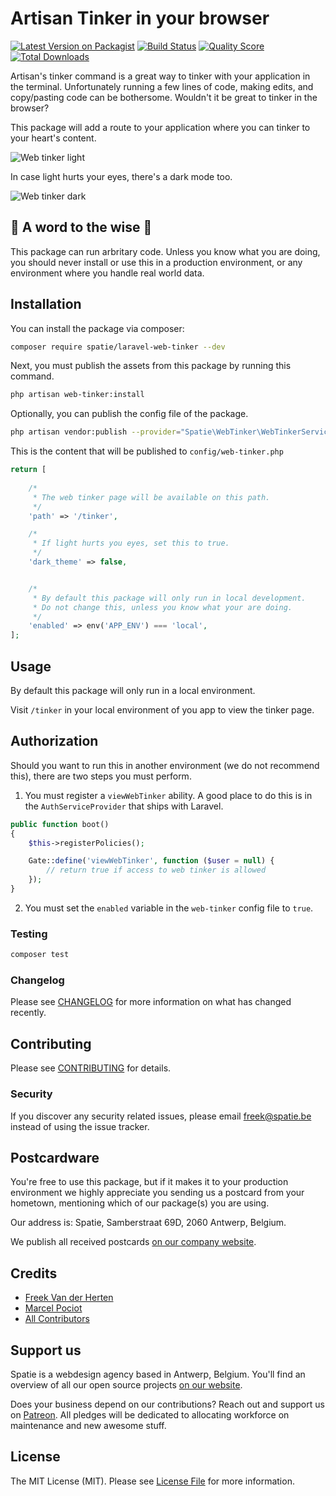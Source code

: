 # Artisan Tinker in your browser

[![Latest Version on Packagist](https://img.shields.io/packagist/v/spatie/web-tinker.svg?style=flat-square)](https://packagist.org/packages/spatie/laravel-web-tinker)
[![Build Status](https://img.shields.io/travis/spatie/web-tinker/master.svg?style=flat-square)](https://travis-ci.org/spatie/laravel-web-tinker)
[![Quality Score](https://img.shields.io/scrutinizer/g/spatie/web-tinker.svg?style=flat-square)](https://scrutinizer-ci.com/g/spatie/laravel-web-tinker)
[![Total Downloads](https://img.shields.io/packagist/dt/spatie/web-tinker.svg?style=flat-square)](https://packagist.org/packages/spatie/laravel-web-tinker)

Artisan's tinker command is a great way to tinker with your application in the terminal. Unfortunately running a few lines of code, making edits, and copy/pasting code can be bothersome. Wouldn't it be great to tinker in the browser?

This package will add a route to your application where you can tinker to your heart's content.

![Web tinker light](https://spatie.github.io/laravel-web-tinker/light.png)

In case light hurts your eyes, there's a dark mode too.

![Web tinker dark](https://spatie.github.io/laravel-web-tinker/dark.png)


## 🚨 A word to the wise 🚨

This package can run arbritary code. Unless you know what you are doing, you should never install or use this in a production environment, or any environment where you handle real world data.

## Installation

You can install the package via composer:

```bash
composer require spatie/laravel-web-tinker --dev
```

Next, you must publish the assets from this package by running this command.

```bash
php artisan web-tinker:install
```

Optionally, you can publish the config file of the package.

```bash
php artisan vendor:publish --provider="Spatie\WebTinker\WebTinkerServiceProvider" --tag="config"
```

This is the content that will be published to `config/web-tinker.php`

```php
return [
    
    /*
     * The web tinker page will be available on this path.
     */
    'path' => '/tinker',

    /*
     * If light hurts you eyes, set this to true.
     */
    'dark_theme' => false,


    /*
     * By default this package will only run in local development.
     * Do not change this, unless you know what your are doing.
     */
    'enabled' => env('APP_ENV') === 'local',
];
```

## Usage

By default this package will only run in a local environment.

Visit `/tinker` in your local environment of you app to view the tinker page.


## Authorization

Should you want to run this in another environment (we do not recommend this), there are two steps you must perform.

1. You must register a `viewWebTinker` ability. A good place to do this is in the `AuthServiceProvider` that ships with Laravel.

```php
public function boot()
{
    $this->registerPolicies();

    Gate::define('viewWebTinker', function ($user = null) {
        // return true if access to web tinker is allowed
    });
}
```

2. You must set the `enabled` variable in the `web-tinker` config file to `true`.

### Testing

``` bash
composer test
```

### Changelog

Please see [CHANGELOG](CHANGELOG.md) for more information on what has changed recently.

## Contributing

Please see [CONTRIBUTING](CONTRIBUTING.md) for details.

### Security

If you discover any security related issues, please email freek@spatie.be instead of using the issue tracker.

## Postcardware

You're free to use this package, but if it makes it to your production environment we highly appreciate you sending us a postcard from your hometown, mentioning which of our package(s) you are using.

Our address is: Spatie, Samberstraat 69D, 2060 Antwerp, Belgium.

We publish all received postcards [on our company website](https://spatie.be/en/opensource/postcards).

## Credits

- [Freek Van der Herten](https://github.com/freekmurze)
- [Marcel Pociot](https://github.com/mpociot)
- [All Contributors](../../contributors)

## Support us

Spatie is a webdesign agency based in Antwerp, Belgium. You'll find an overview of all our open source projects [on our website](https://spatie.be/opensource).

Does your business depend on our contributions? Reach out and support us on [Patreon](https://www.patreon.com/spatie). 
All pledges will be dedicated to allocating workforce on maintenance and new awesome stuff.

## License

The MIT License (MIT). Please see [License File](LICENSE.md) for more information.
